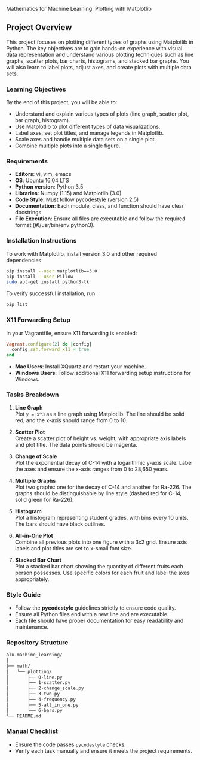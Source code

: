 Mathematics for Machine Learning: Plotting with Matplotlib

## Project Overview
This project focuses on plotting different types of graphs using Matplotlib in Python. The key objectives are to gain hands-on experience with visual data representation and understand various plotting techniques such as line graphs, scatter plots, bar charts, histograms, and stacked bar graphs. You will also learn to label plots, adjust axes, and create plots with multiple data sets.

### Learning Objectives
By the end of this project, you will be able to:
- Understand and explain various types of plots (line graph, scatter plot, bar graph, histogram).
- Use Matplotlib to plot different types of data visualizations.
- Label axes, set plot titles, and manage legends in Matplotlib.
- Scale axes and handle multiple data sets on a single plot.
- Combine multiple plots into a single figure.

### Requirements
- **Editors**: vi, vim, emacs
- **OS**: Ubuntu 16.04 LTS
- **Python version**: Python 3.5
- **Libraries**: Numpy (1.15) and Matplotlib (3.0)
- **Code Style**: Must follow pycodestyle (version 2.5)
- **Documentation**: Each module, class, and function should have clear docstrings.
- **File Execution**: Ensure all files are executable and follow the required format (#\!/usr/bin/env python3).

### Installation Instructions
To work with Matplotlib, install version 3.0 and other required dependencies:
```bash
pip install --user matplotlib==3.0
pip install --user Pillow
sudo apt-get install python3-tk
```
To verify successful installation, run:
```bash
pip list
```

### X11 Forwarding Setup
In your Vagrantfile, ensure X11 forwarding is enabled:
```ruby
Vagrant.configure(2) do |config|
  config.ssh.forward_x11 = true
end
```
- **Mac Users**: Install XQuartz and restart your machine.
- **Windows Users**: Follow additional X11 forwarding setup instructions for Windows.

### Tasks Breakdown

1. **Line Graph**  
   Plot `y = x^3` as a line graph using Matplotlib. The line should be solid red, and the x-axis should range from 0 to 10.

2. **Scatter Plot**  
   Create a scatter plot of height vs. weight, with appropriate axis labels and plot title. The data points should be magenta.

3. **Change of Scale**  
   Plot the exponential decay of C-14 with a logarithmic y-axis scale. Label the axes and ensure the x-axis ranges from 0 to 28,650 years.

4. **Multiple Graphs**  
   Plot two graphs: one for the decay of C-14 and another for Ra-226. The graphs should be distinguishable by line style (dashed red for C-14, solid green for Ra-226).

5. **Histogram**  
   Plot a histogram representing student grades, with bins every 10 units. The bars should have black outlines.

6. **All-in-One Plot**  
   Combine all previous plots into one figure with a 3x2 grid. Ensure axis labels and plot titles are set to x-small font size.

7. **Stacked Bar Chart**  
   Plot a stacked bar chart showing the quantity of different fruits each person possesses. Use specific colors for each fruit and label the axes appropriately.

### Style Guide
- Follow the **pycodestyle** guidelines strictly to ensure code quality.
- Ensure all Python files end with a new line and are executable.
- Each file should have proper documentation for easy readability and maintenance.

### Repository Structure
```bash
alu-machine_learning/
│
├── math/
│   └── plotting/
│       ├── 0-line.py
│       ├── 1-scatter.py
│       ├── 2-change_scale.py
│       ├── 3-two.py
│       ├── 4-frequency.py
│       ├── 5-all_in_one.py
│       └── 6-bars.py
└── README.md
```

### Manual Checklist
- Ensure the code passes `pycodestyle` checks.
- Verify each task manually and ensure it meets the project requirements.

